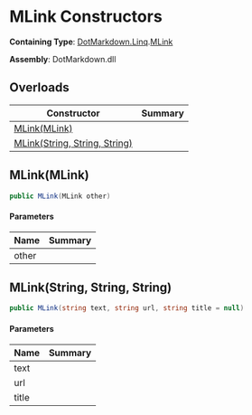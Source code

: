 # MLink Constructors

**Containing Type**: [DotMarkdown.Linq](../../README.md)\.[MLink](../README.md)

**Assembly**: DotMarkdown\.dll

## Overloads

| Constructor | Summary |
| ----------- | ------- |
| [MLink(MLink)](#DotMarkdown_Linq_MLink__ctor_DotMarkdown_Linq_MLink_) | |
| [MLink(String, String, String)](#DotMarkdown_Linq_MLink__ctor_System_String_System_String_System_String_) | |

## MLink\(MLink\)<a name="DotMarkdown_Linq_MLink__ctor_DotMarkdown_Linq_MLink_"></a>

```csharp
public MLink(MLink other)
```

#### Parameters

| Name | Summary |
| ---- | ------- |
| other | |

## MLink\(String, String, String\)<a name="DotMarkdown_Linq_MLink__ctor_System_String_System_String_System_String_"></a>

```csharp
public MLink(string text, string url, string title = null)
```

#### Parameters

| Name | Summary |
| ---- | ------- |
| text | |
| url | |
| title | |

